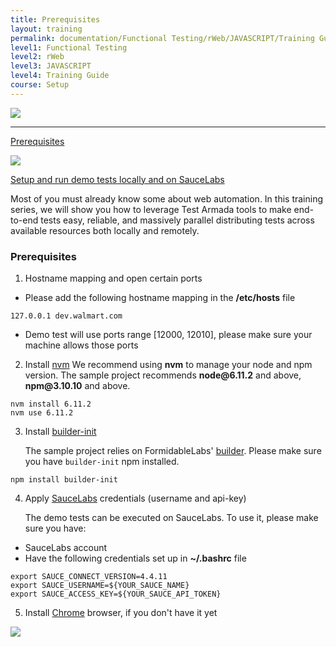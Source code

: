 ```yaml
---
title: Prerequisites
layout: training
permalink: documentation/Functional Testing/rWeb/JAVASCRIPT/Training Guide/Setup/Prerequisites
level1: Functional Testing
level2: rWeb
level3: JAVASCRIPT
level4: Training Guide
course: Setup
---
```

<div class="sidebar">
<div class="training-doc-link">
<div class ="training-doc-link-left">
<img class="training-doc-link-left__img" src="{{site.baseurl}}/images/training/actived.png" srcset="{{site.baseurl}}/images/training/actived%402x.png 2x, {{site.baseurl}}/images/training/actived%403x.png 3x" /><hr class="training-doc-link-left__hr training-doc-link-left__hr-pending" /></div>
<p class="training-doc-link__text">
<a class="training-doc-link__text-current" href="./Prerequisites">Prerequisites</a></p>
</div>
<div class="training-doc-link">
<div class ="training-doc-link-left">
<img class="training-doc-link-left__img" src="{{site.baseurl}}/images/training/unread.png" srcset="{{site.baseurl}}/images/training/unread%402x.png 2x, {{site.baseurl}}/images/training/unread%403x.png 3x" /></div>
<p class="training-doc-link__text">
<a class="training-doc-link__text-pending" href="./Setup and run demo tests locally and on SauceLabs">Setup and run demo tests locally and on SauceLabs</a></p>
</div>
</div>
<div class="training-doc-nav-btn">
</div>
<div class="training-content markdown">
<p>Most of you must already know some about web automation. In this training series, we will show you how to leverage Test Armada tools to make end-to-end tests easy, reliable, and massively parallel distributing tests across available resources both locally and remotely.</p>
<h3>Prerequisites</h3>
<ol>
<li>Hostname mapping and open certain ports</li>
</ol>
<ul>
<li>Please add the following hostname mapping in the <strong>/etc/hosts</strong> file</li>
</ul>
<pre><code class="language-bash">127.0.0.1 dev.walmart.com
</code></pre>
<ul>
<li>Demo test will use ports range [12000, 12010], please make sure your machine allows those ports</li>
</ul>
<ol start="2">
<li>Install <a href="https://github.com/creationix/nvm">nvm</a>
We recommend using <strong>nvm</strong> to manage your node and npm version. The sample project recommends <strong>node@6.11.2</strong> and above,  <strong>npm@3.10.10</strong> and above.</li>
</ol>
<pre><code class="language-bash">nvm install 6.11.2
nvm use 6.11.2
</code></pre>
<ol start="3">
<li><p>Install <a href="https://github.com/FormidableLabs/builder-init">builder-init</a></p>
<p>The sample project relies on FormidableLabs' <a href="https://github.com/FormidableLabs/builder">builder</a>. Please make sure you have <code>builder-init</code> npm installed.</p></li>
</ol>
<pre><code class="language-bash">npm install builder-init
</code></pre>
<ol start="4">
<li><p>Apply <a href="saucelabs.com">SauceLabs</a> credentials (username and api-key)</p>
<p>The demo tests can be executed on SauceLabs. To use it, please make sure you have:</p></li>
</ol>
<ul>
<li>SauceLabs account</li>
<li>Have the following credentials set up in <strong>~/.bashrc</strong> file</li>
</ul>
<pre><code class="language-bash">export SAUCE_CONNECT_VERSION=4.4.11
export SAUCE_USERNAME=${YOUR_SAUCE_NAME}
export SAUCE_ACCESS_KEY=${YOUR_SAUCE_API_TOKEN}
</code></pre>
<ol start="5">
<li>Install <a href="https://www.google.com/chrome/browser/desktop/index.html">Chrome</a> browser, if you don't have it yet</li>
</ol>
</div>
<div class="training-doc-nav-btn">
<a href="./Setup and run demo tests locally and on SauceLabs"><img src="{{site.baseurl}}/images/training/btn-right.png" srcset="{{site.baseurl}}/images/training/btn-right%402x.png 2x, {{site.baseurl}}/images/training/btn-right%403x.png 3x" /></a>
</div>

